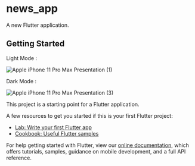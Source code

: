 # news_app

A new Flutter application.

## Getting Started

Light Mode :

![Apple iPhone 11 Pro Max Presentation (1)](https://user-images.githubusercontent.com/54605034/144778855-efaa25e2-d6cd-4962-8c91-c45a0edbf7ee.png)

Dark Mode :

![Apple iPhone 11 Pro Max Presentation (3)](https://user-images.githubusercontent.com/54605034/144780334-88be7322-20ee-4c3d-8110-a2b108dc60a8.png)




This project is a starting point for a Flutter application.

A few resources to get you started if this is your first Flutter project:

- [Lab: Write your first Flutter app](https://flutter.dev/docs/get-started/codelab)
- [Cookbook: Useful Flutter samples](https://flutter.dev/docs/cookbook)

For help getting started with Flutter, view our
[online documentation](https://flutter.dev/docs), which offers tutorials,
samples, guidance on mobile development, and a full API reference.
